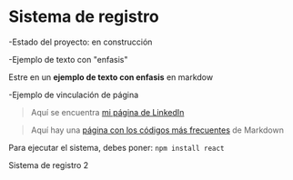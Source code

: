 <h1>Sistema de registro</h1>

-Estado del proyecto: en construcción

-Ejemplo de texto con "enfasis"

Estre en un **ejemplo de texto con enfasis** en markdow

-Ejemplo de vinculación de página

> Aquí se encuentra [mi página de LinkedIn](https://www.linkedin.com/in/magno-huaromo/)

> Aquí hay una [página con los códigos más frecuentes](https://en.support.wordprss.com/markdown-quick-reference/) de Markdown

Para ejecutar el sistema, debes poner:
```npm install react```

Sistema de registro 2
